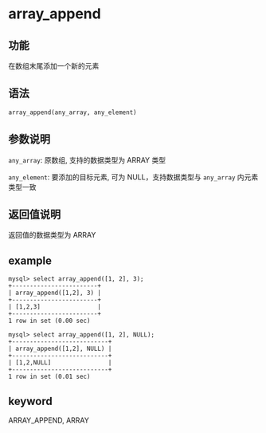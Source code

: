 # array_append

## 功能

在数组末尾添加一个新的元素

## 语法

```Haskell
array_append(any_array, any_element)
```

## 参数说明

`any_array`: 原数组, 支持的数据类型为 ARRAY 类型

`any_element`: 要添加的目标元素, 可为 NULL，支持数据类型与 `any_array` 内元素类型一致

## 返回值说明

返回值的数据类型为 ARRAY

## example

```plain text
mysql> select array_append([1, 2], 3);
+------------------------+
| array_append([1,2], 3) |
+------------------------+
| [1,2,3]                |
+------------------------+
1 row in set (0.00 sec)

```


```plain text
mysql> select array_append([1, 2], NULL);
+---------------------------+
| array_append([1,2], NULL) |
+---------------------------+
| [1,2,NULL]                |
+---------------------------+
1 row in set (0.01 sec)

```

## keyword

ARRAY_APPEND, ARRAY
